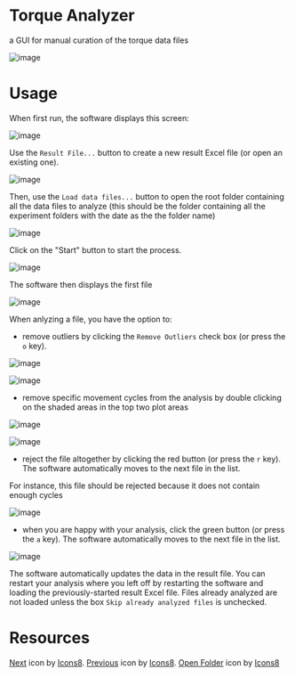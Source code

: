 # Torque Analyzer
a GUI for manual curation of the torque data files

![image](https://github.com/user-attachments/assets/b18cecf7-cc5e-473d-ad1c-4eed17fc5872)


# Usage
When first run, the software displays this screen:

![image](https://github.com/user-attachments/assets/5adbb79b-7b13-4542-aa83-1ec3f41ccc48)


Use the `Result File...` button to create a new result Excel file (or open an existing one).

![image](https://github.com/user-attachments/assets/289cb568-6907-4ed9-9dfe-6abe7a8ee06a)



Then, use the `Load data files...` button to open the root folder containing all the data files to analyze (this should be the folder containing all the experiment folders with the date as the the folder name)

![image](https://github.com/user-attachments/assets/b6251af1-f913-479c-9cc9-b1f8aac62dd5)

Click on the "Start" button to start the process.

![image](https://github.com/user-attachments/assets/a753efdf-136a-4f38-9541-c471447c6bfe)

The software then displays the first file

![image](https://github.com/user-attachments/assets/4114fe5b-fac3-44ee-a5ed-dc81b929b0c1)


When anlyzing a file, you have the option to:

- remove outliers by clicking the `Remove Outliers` check box (or press the `o` key).

![image](https://github.com/user-attachments/assets/71d63642-386f-4e24-ba7c-ae457525037b)

![image](https://github.com/user-attachments/assets/d8e96f34-aa90-4df3-ad65-d5837a5ede26)

- remove specific movement cycles from the analysis by double clicking on the shaded areas in the top two plot areas

![image](https://github.com/user-attachments/assets/b7e4cc10-7003-4403-a6f6-c263043ce33f)

![image](https://github.com/user-attachments/assets/26d14d49-9d7a-49a3-8787-ffaea6a49b19)

- reject the file altogether by clicking the red button (or press the `r` key). The software automatically moves to the next file in the list.

For instance, this file should be rejected because it does not contain enough cycles

![image](https://github.com/user-attachments/assets/a970643e-dabe-4e55-8599-6a8a2f16e454)

- when you are happy with your analysis, click the green button (or press the `a` key). The software automatically moves to the next file in the list.

![image](https://github.com/user-attachments/assets/31730adc-d0c6-4379-a378-db23c597e190)

The software automatically updates the data in the result file. You can restart your analysis where you left off by restarting the software and loading the previously-started result Excel file. Files already analyzed are not loaded unless the box `Skip already analyzed files` is unchecked.

# Resources
<a target="_blank" href="https://icons8.com/icon/4r5HpCBBbNn8/next-page">Next</a> icon by <a target="_blank" href="https://icons8.com">Icons8</a>. <a target="_blank" href="https://icons8.com/icon/LeIi2nYOolQt/back-to">Previous</a> icon by <a target="_blank" href="https://icons8.com">Icons8</a>. <a target="_blank" href="https://icons8.com/icon/Y5jV4wJL13np/open-folder">Open Folder</a> icon by <a target="_blank" href="https://icons8.com">Icons8</a>
